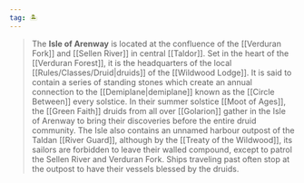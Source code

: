 ```yaml
---
tag: 🏝️
---
```

> The **Isle of Arenway** is located at the confluence of the [[Verduran Fork]] and [[Sellen River]] in central [[Taldor]].  Set in the heart of the [[Verduran Forest]], it is the headquarters of the local [[Rules/Classes/Druid|druids]] of the [[Wildwood Lodge]].  It is said to contain a series of standing stones which create an annual connection to the [[Demiplane|demiplane]] known as the [[Circle Between]] every solstice.
> In their summer solstice [[Moot of Ages]], the [[Green Faith]] druids from all over [[Golarion]] gather in the Isle of Arenway to bring their discoveries before the entire druid community.
> The Isle also contains an unnamed harbour outpost of the Taldan [[River Guard]], although by the [[Treaty of the Wildwood]], its sailors are forbidden to leave their walled compound, except to patrol the Sellen River and Verduran Fork.  Ships traveling past often stop at the outpost to have their vessels blessed by the druids.








